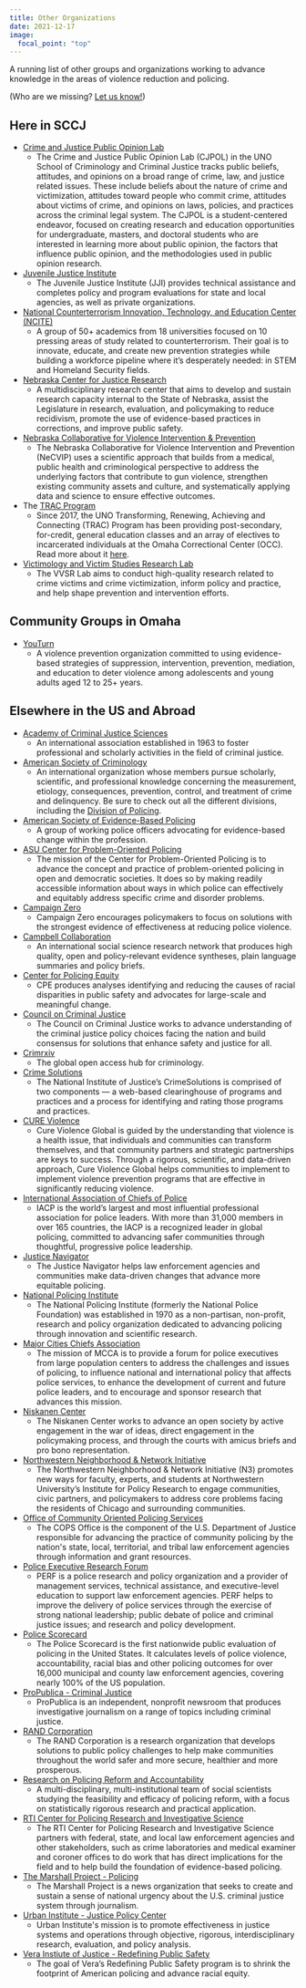 ```yaml
---
title: Other Organizations
date: 2021-12-17
image:
  focal_point: "top"
---
```


A running list of other groups and organizations working to advance knowledge in the areas of violence reduction and policing.

<!--more-->

(Who are we missing? [Let us know!](mailto:viprlabuno@gmail.com))

## Here in SCCJ

* [Crime and Justice Public Opinion Lab](https://cjpolab.wixsite.com/cjpol)
  - The Crime and Justice Public Opinion Lab (CJPOL) in the UNO School of Criminology and Criminal Justice tracks public beliefs, attitudes, and opinions on a broad range of crime, law, and justice related issues. These include beliefs about the nature of crime and victimization, attitudes toward people who commit crime, attitudes about victims of crime, and opinions on laws, policies, and practices across the criminal legal system. The CJPOL is a student-centered endeavor, focused on creating research and education opportunities for undergraduate, masters, and doctoral students who are interested in learning more about public opinion, the factors that influence public opinion, and the methodologies used in public opinion research.
* [Juvenile Justice Institute](https://www.unomaha.edu/college-of-public-affairs-and-community-service/juvenile-justice-institute/index.php)
  - The Juvenile Justice Institute (JJI) provides technical assistance and completes policy and program evaluations for state and local agencies, as well as private organizations.
* [National Counterterrorism Innovation, Technology, and Education Center (NCITE)](https://www.unomaha.edu/ncite/index.php)
  - A group of 50+ academics from 18 universities focused on 10 pressing areas of study related to counterterrorism. Their goal is to innovate, educate, and create new prevention strategies while building a workforce pipeline where it’s desperately needed: in STEM and Homeland Security fields.
* [Nebraska Center for Justice Research](https://www.unomaha.edu/college-of-public-affairs-and-community-service/nebraska-center-for-justice-research/index.php)
  - A multidisciplinary research center that aims to develop and sustain research capacity internal to the State of Nebraska, assist the Legislature in research, evaluation, and policymaking to reduce recidivism, promote the use of evidence-based practices in corrections, and improve public safety.
* [Nebraska Collaborative for Violence Intervention & Prevention](https://www.unomaha.edu/college-of-public-affairs-and-community-service/criminology-and-criminal-justice/research/ne-collaborative-for-violence-intervention.php)
  - The Nebraska Collaborative for Violence Intervention and Prevention (NeCVIP) uses a scientific approach that builds from a medical, public health and criminological perspective to address the underlying factors that contribute to gun violence, strengthen existing community assets and culture, and systematically applying data and science to ensure effective outcomes.
* The [TRAC Program](trac_brochure.pdf)
  - Since 2017, the UNO Transforming, Renewing, Achieving and Connecting (TRAC) Program has been providing post-secondary, for-credit, general education classes and an array of electives to incarcerated individuals at the Omaha Correctional Center (OCC). Read more about it [here](https://www.unomaha.edu/college-of-public-affairs-and-community-service/news/2023/08/a-new-home-the-trac-program-partners-with-the-school-of-criminology-and-criminal-justice-at-uno.php).
* [Victimology and Victim Studies Research Lab](https://vvsrlab.org/)
  - The VVSR Lab aims to conduct high-quality research related to crime victims and crime victimization, inform policy and practice, and help shape prevention and intervention efforts.

## Community Groups in Omaha

* [YouTurn](https://shareomaha.org/nonprofit/youturn)
  - A violence prevention organization committed to using evidence-based strategies of suppression, intervention, prevention, mediation, and education to deter violence among adolescents and young adults aged 12 to 25+ years. 
  
## Elsewhere in the US and Abroad

* [Academy of Criminal Justice Sciences](https://www.acjs.org/)
  - An international association established in 1963 to foster professional and scholarly activities in the field of criminal justice.
* [American Society of Criminology](https://asc41.com/)
  - An international organization whose members pursue scholarly, scientific, and professional knowledge concerning the measurement, etiology, consequences, prevention, control, and treatment of crime and delinquency. Be sure to check out all the different divisions, including the [Division of Policing](https://ascpolicing.org/).
* [American Society of Evidence-Based Policing](https://www.americansebp.org/)
  - A group of working police officers advocating for evidence-based change within the profession.
* [ASU Center for Problem-Oriented Policing](https://popcenter.asu.edu/)
  - The mission of the Center for Problem-Oriented Policing is to advance the concept and practice of problem-oriented policing in open and democratic societies. It does so by making readily accessible information about ways in which police can effectively and equitably address specific crime and disorder problems.
* [Campaign Zero](https://campaignzero.org/)
  - Campaign Zero encourages policymakers to focus on solutions with the strongest evidence of effectiveness at reducing police violence.
* [Campbell Collaboration](https://campbellcollaboration.org)
  - An international social science research network that produces high quality, open and policy-relevant evidence syntheses, plain language summaries and policy briefs.
* [Center for Policing Equity](https://policingequity.org/)
  - CPE produces analyses identifying and reducing the causes of racial disparities in public safety and advocates for large-scale and meaningful change.
* [Council on Criminal Justice](https://counciloncj.org/)
  - The Council on Criminal Justice works to advance understanding of the criminal justice policy choices facing the nation and build consensus for solutions that enhance safety and justice for all.
* [Crimrxiv](https://www.crimrxiv.com/)  
  - The global open access hub for criminology.
* [Crime Solutions](https://crimesolutions.ojp.gov/)
  - The National Institute of Justice’s CrimeSolutions is comprised of two components — a web-based clearinghouse of programs and practices and a process for identifying and rating those programs and practices.
* [CURE Violence](https://cvg.org/)
  - Cure Violence Global is guided by the understanding that violence is a health issue, that individuals and communities can transform themselves, and that community partners and strategic partnerships are keys to success. Through a rigorous, scientific, and data-driven approach, Cure Violence Global helps communities to implement to implement violence prevention programs that are effective in significantly reducing violence.
* [International Association of Chiefs of Police](https://www.theiacp.org/)
  - IACP is the world’s largest and most influential professional association for police leaders. With more than 31,000 members in over 165 countries, the IACP is a recognized leader in global policing, committed to advancing safer communities through thoughtful, progressive police leadership.
* [Justice Navigator](https://justicenavigator.org/)
  - The Justice Navigator helps law enforcement agencies and communities make data-driven changes that advance more equitable policing.
* [National Policing Institute](https://policinginstitute.org)
  - The National Policing Institute (formerly the National Police Foundation) was established in 1970 as a non-partisan, non-profit, research and policy organization dedicated to advancing policing through innovation and scientific research.
* [Major Cities Chiefs Association](https://majorcitieschiefs.com/)
  - The mission of MCCA is to provide a forum for police executives from large population centers to address the challenges and issues of policing, to influence national and international policy that affects police services, to enhance the development of current and future police leaders, and to encourage and sponsor research that advances this mission.
* [Niskanen Center](https://www.niskanencenter.org/)
  - The Niskanen Center works to advance an open society by active engagement in the war of ideas, direct engagement in the policymaking process, and through the courts with amicus briefs and pro bono representation.
* [Northwestern Neighborhood & Network Initiative](https://n3networks.northwestern.edu/)
  - The Northwestern Neighborhood & Network Initiative (N3) promotes new ways for faculty, experts, and students at Northwestern University’s Institute for Policy Research to engage communities, civic partners, and policymakers to address core problems facing the residents of Chicago and surrounding communities. 
* [Office of Community Oriented Policing Services](https://cops.usdoj.gov/)
  - The COPS Office is the component of the U.S. Department of Justice responsible for advancing the practice of community policing by the nation's state, local, territorial, and tribal law enforcement agencies through information and grant resources.
* [Police Executive Research Forum](https://www.policeforum.org/)
  - PERF is a police research and policy organization and a provider of management services, technical assistance, and executive-level education to support law enforcement agencies. PERF helps to improve the delivery of police services through the exercise of strong national leadership; public debate of police and criminal justice issues; and research and policy development.
* [Police Scorecard](https://policescorecard.org/)
  - The Police Scorecard is the first nationwide public evaluation of policing in the United States. It calculates levels of police violence, accountability, racial bias and other policing outcomes for over 16,000 municipal and county law enforcement agencies, covering nearly 100% of the US population.
* [ProPublica - Criminal Justice](https://www.propublica.org/topics/criminal-justice)
  - ProPublica is an independent, nonprofit newsroom that produces investigative journalism on a range of topics including criminal justice.
* [RAND Corporation](https://www.rand.org/)
  - The RAND Corporation is a research organization that develops solutions to public policy challenges to help make communities throughout the world safer and more secure, healthier and more prosperous.
* [Research on Policing Reform and Accountability](https://policingresearch.org/)
  - A multi-disciplinary, multi-institutional team of social scientists studying the feasibility and efficacy of policing reform, with a focus on statistically rigorous research and practical application.
* [RTI Center for Policing Research and Investigative Science](https://www.rti.org/practice-area/policing)
  - The RTI Center for Policing Research and Investigative Science partners with federal, state, and local law enforcement agencies and other stakeholders, such as crime laboratories and medical examiner and coroner offices to do work that has direct implications for the field and to help build the foundation of evidence-based policing.
* [The Marshall Project - Policing](https://www.themarshallproject.org/records/48-policing)
  - The Marshall Project is a news organization that seeks to create and sustain a sense of national urgency about the U.S. criminal justice system through journalism.
* [Urban Institute - Justice Policy Center](https://www.urban.org/policy-centers/justice-policy-center/sound-strategies-combating-crime-and-promoting-public-safety) 
  - Urban Institute's mission is to promote effectiveness in justice systems and operations through objective, rigorous, interdisciplinary research, evaluation, and policy analysis.
* [Vera Instiute of Justice - Redefining Public Safety](https://www.vera.org/centers/redefining-public-safety)
  - The goal of Vera’s Redefining Public Safety program is to shrink the footprint of American policing and advance racial equity. 
  
  
